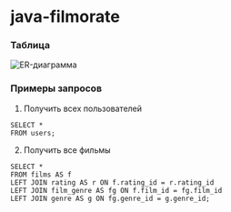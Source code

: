 # java-filmorate

### Таблица
![ER-диаграмма](https://github.com/user-attachments/assets/f9aaa659-28ac-47f9-bc21-0e6f72bddd25)

### Примеры запросов
1. Получить всех пользователей
```
SELECT *
FROM users;
```
2. Получить все фильмы
```
SELECT *
FROM films AS f
LEFT JOIN rating AS r ON f.rating_id = r.rating_id
LEFT JOIN film_genre AS fg ON f.film_id = fg.film_id
LEFT JOIN genre AS g ON fg.genre_id = g.genre_id; 
```
